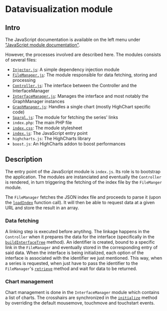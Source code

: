 # Datavisualization module

## Intro

The JavaScript documentation is available on the left menu under ["JavaScript module documentation"](dtvs-js/index.html).

However, the processes involved are described here.
The modules consists of several files:

* [`Injector.js`](dtvs-js/InjectorModule.Injector.html): A simple dependency injection module
* [`FileManager.js`](dtvs-js/FileManagerModule.html): The module responsible for data fetching, storing and processing
* [`Controller.js`](dtvs-js/ControllerModule.Controller.html): The interface between the Controller and the InterfaceManager
* [`InterfaceManager.js`](dtvs-js/InterfaceManagerModule.InterfaceManager.html): Manages the interface and most notably the GraphManager instances
* [`GraphManager.js`](dtvs-js/GraphManagerModule.GraphManager.html): Handles a single chart (mostly HighChart specific code)
* [`Sparql.js`](dtvs-js/Sparql.js.html): The module for fetching the series' links
* `index.php`: The main PHP file
* [`index.css`](../../src/server-front/index.css): The module stylesheet
* [`index.js`](../../src/server-front/index.js): The JavaScript entry point
* `highcharts.js`: The HighCharts library
* `boost.js`: An HighCharts addon to boost performances

## Description

The entry point of the JavaScript module is `index.js`. Its role is to bootstrap the application. The modules are instanciated and eventually the `Controller` is rendered, in turn triggering the fetching of the index file by the `FileManger` module.

The `FileManager` fetches the JSON index file and proceeds to parse it (upon the [`loadIndex`](dtvs-js/FileManagerModule.FileManager.html#~loadIndex) function call). It will then be able to request data at a given URL and store the result in an array.

### Data fetching

A linking step is executed before anytihng. The linkage happens in the `Controller` when it prepares the data for the interface (specifically in the [`buildInterfaceTree`](dtvs-js/ControllerModule.Controller.html#~buildInterfaceTree) method). An identifier is created, bound to a specific link in the `FileManager` and eventually stored in the corresponding entry of said data. When the interface is being initialized, each option of the interface is associated with the identifier we just mentioned. This way, when a series is requested, when just have to pass the identifier to the `FileManager`'s [`retrieve`](dtvs-js/FileManagerModule.FileManager.html#~retrieve) method and wait for data to be returned.

### Chart management

Chart management is done in the `InterfaceManager` module which contains a list of charts. The crosshairs are synchronized in the [`initialize`](dtvs-js/GraphManagerModule.GraphManager.html#~initialize) method by overriding the default mousemove, touchmove and touchstart events.

